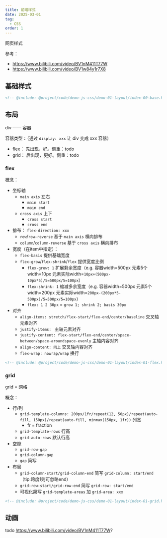 ```yaml
---
title: 前端样式
date: 2025-03-01
tag:
  - CSS
order: 1
---
```


网页样式

参考：

+ https://www.bilibili.com/video/BV1nM411T77W
+ https://www.bilibili.com/video/BV1w84y1r7X8


## 基础样式

```html
<!-- @include: @project/code/demo-js-css/demo-01-layout/index-00-base.html -->
```

## 布局

div —— 容器

容器类型：（通过 `display: xxx` 让 div 变成 xxx 容器）

+ flex： 先出现，好。侧重：todo
+ grid： 后出现，更好。侧重：todo

### flex

概念：

+ 坐标轴
  + `main axis` 左右
    + `main start`
    + `main end`
  + `cross axis` 上下
    + `cross start`
    + `cross end`
+ 排布： `flex-direction: xxx`
  + `row`/`row-reverse` 基于 `main axis` 横向排布
  + `column`/`column-reverse` 基于 `cross axis` 横向排布
+ 宽度（在item中指定）：
  + `flex-basis` 提供基础宽度
  + `flex-grow`/`flex-shrink`/`flex` 提供宽度比例
    + `flex-grow: 1` 扩展剩余宽度（e.g. 容器width=500px 元素5个width=10px 元素实际width=`10px+(500px-10px*5)/5=500px/5=100px`）
    + `flex-shrink: 1` 缩减多余宽度（e.g. 容器width=500px 元素5个width=200px 元素实际width=`200px-(200px*5-500px)/5=500px/5=100px`）
    + `flex: 1 2 30px` = `grow 1; shrink 2; basis 30px` 
+ 对齐
  + `align-items: stretch/flex-start/flex-end/center/baseline` 交叉轴元素对齐
  + `justify-items: ` 主轴元素对齐
  + `justify-content: flex-start/flex-end/center/space-between/space-aroundspace-evenly` 主轴内容对齐
  + `align-content: 同上` 交叉轴内容对齐
  + `flex-wrap: nowrap/wrap` 换行


```html
<!-- @include: @project/code/demo-js-css/demo-01-layout/index-01-flex.html -->
```

### grid

grid = 网格

概念：

+ 行/列 
  + `grid-template-columns: 200px/1fr/repeat(12, 50px)/repeat(auto-fill, 150px)/repeat(auto-fill, minmax(150px, 1fr))` 列宽
    + fr = fraction
  + `grid-template-rows` 行高
  + `grid-auto-rows` 默认行高 
+ 空隙
  + `grid-row-gap`
  + `grid-column-gap`
  + `gap` 简写
+ 布局
  + `grid-column-start/grid-column-end` 简写 `grid-column: start/end` （tip:跨度1则可忽略end）
  + `grid-row-start/grid-row-end` 简写 `grid-row: start/end`
  + 可视化简写 `grid-template-areas` 加 `grid-area: xxx`


```html
<!-- @include: @project/code/demo-js-css/demo-01-layout/index-01-grid.html -->
```

## 动画

todo
https://www.bilibili.com/video/BV1nM411T77W?
